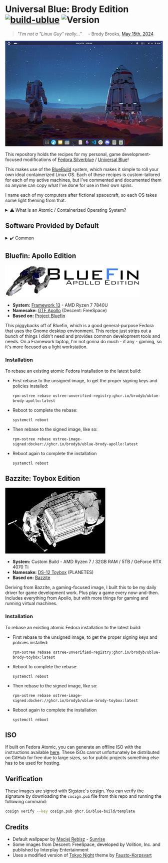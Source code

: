 # Universal Blue: Brody Edition &nbsp; [![build-ublue](https://github.com/blue-build/template/actions/workflows/build.yml/badge.svg)](https://github.com/blue-build/template/actions/workflows/build.yml) ![Version](https://img.shields.io/badge/Brody_Quality-Guaranteed-blue)

> "*I'm not a "Linux Guy" really...*" &nbsp;&nbsp;&nbsp; - Brody Brooks, [May 15th, 2024](https://peoplemaking.games/@brody/112446054225760063)

![Screenshot of Bluefin: Apollo Edition](screenshot.png)

This repository holds the recipes for my personal, game development-focused modifications of [Fedora Silverblue](https://fedoraproject.org/atomic-desktops/silverblue/) / [Universal Blue](https://universal-blue.org/)!

This makes use of the [BlueBuild](https://blue-build.org/) system, which makes it simple to roll your own ideal containerized Linux OS. Each of these recipes is custom-tailored for each of my active machines, but I've commented and documented them so anyone can copy what I've done for use in their own spins.

I name each of my computers after fictional spacecraft, so each OS takes some light theming from that.

<details>
<summary>⚠️ What is an Atomic / Containerized Operating System?</summary>

Put simply, it's where your operating system is read-only. You only have free read/write capability in your Home folder (Documents, Music, Pictures, hidden settings files, etc.). If you need system-level packages or libraries added, they can be layered onto the OS, but you're encouraged to work with applications that are isolated from your system like iOS apps (Flatpaks and Snaps).

If anything goes wrong or you don't care for a change to your system you just made, your OS keeps track of changes like a Git/Subversion repository. You can simply revert to a previous change. So it's always easy to get back to a stable, reliable state.

</details>

## Software Provided by Default
<details>
<summary>✔️ Common</summary>

- Development
  - Visual Studio Code
  - Clang (Compiles C code)
  - GCC (also compiles C code)
  - Git / Git-LFS (Somehow git version control isn't installed by default??)
  - Blender (3D modeler)
  - Krita (Photoshop replacement)
  - Itch.io (I used this to download some tools/assets I own)
- Internet
  - LibreWolf (Firefox stripped of tracking)
  - Discord
  - Slack
  - NewsFlash RSS reader
  - Authenticator (for keeping those 2FA keys)
- Media
  - Podcasts (just a really nice, simple podcast application)
  - OBS Studio
- Productivity
  - LibreOffice
  - Obsidian (Markdown editor I use as a knowledge-base and task tracker)
- Utilities
  - 7zip (The best archiving tool around)
  - xev (Tool to get keycodes and input event names)
  - Bottles (Creates containers to run Windows applications)
- Gnome Extensions
  - Lock Keys Indicator (Show the state of Caps Lock and Num Lock on top bar)
  - Dash-to-Dock (Keep that dock visible on the bottom)
  - Remove World Clocks
  - Quick Settings Audio Devices Renamer
  - Quick Settings Audio Devices Hider
  - Quick Close in Overview

</details>


## Bluefin: Apollo Edition
![Bluefin Apollo Logo](config/files/framework-usr/share/pixmaps/fedora-logo-med.png)
- **System:** [Framework 13](https://frame.work/) - AMD Ryzen 7 7840U
- **Namesake:** [GTF Apollo](https://wiki.hard-light.net/index.php/GTF_Apollo) (Descent: FreeSpace)
- **Based on:** [Project Bluefin](https://projectbluefin.io/)

This piggybacks off of Bluefin, which is a good general-purpose Fedora that uses the Gnome desktop environment. This recipe just strips out a bunch of things I didn't need and provides common development tools and needs. On a Framework laptop, I'm not gonna do much - if any - gaming, so it's more focused as a light workstation.

### Installation
To rebase an existing atomic Fedora installation to the latest build:

- First rebase to the unsigned image, to get the proper signing keys and policies installed:
  ```
  rpm-ostree rebase ostree-unverified-registry:ghcr.io/brodyb/ublue-brody-apollo:latest
  ```
- Reboot to complete the rebase:
  ```
  systemctl reboot
  ```
- Then rebase to the signed image, like so:
  ```
  rpm-ostree rebase ostree-image-signed:docker://ghcr.io/brodyb/ublue-brody-apollo:latest
  ```
- Reboot again to complete the installation
  ```
  systemctl reboot
  ```


## Bazzite: Toybox Edition
![Bazzite Toybox Logo](config/files/desktop-usr/share/plymouth/themes/spinner/watermark.png)
- **System:** Custom Build - AMD Ryzen 7 / 32GB RAM / 5TB / GeForce RTX 4070 Ti
- **Namesake:** [DS-12 Toybox](https://en.wikipedia.org/wiki/Planetes) (PLANETES)
- **Based on:** [Bazzite](https://bazzite.gg/)

Deriving from Bazzite, a gaming-focused image, I built this to be my daily driver for game development work. Plus play a game every now-and-then. Includes everything from Apollo, but with more things for gaming and running virtual machines.

### Installation
To rebase an existing atomic Fedora installation to the latest build:

- First rebase to the unsigned image, to get the proper signing keys and policies installed:
  ```
  rpm-ostree rebase ostree-unverified-registry:ghcr.io/brodyb/ublue-brody-toybox:latest
  ```
- Reboot to complete the rebase:
  ```
  systemctl reboot
  ```
- Then rebase to the signed image, like so:
  ```
  rpm-ostree rebase ostree-image-signed:docker://ghcr.io/brodyb/ublue-brody-toybox:latest
  ```
- Reboot again to complete the installation
  ```
  systemctl reboot
  ```


## ISO

If built on Fedora Atomic, you can generate an offline ISO with the instructions available [here](https://blue-build.org/learn/universal-blue/#fresh-install-from-an-iso). These ISOs cannot unfortunately be distributed on GitHub for free due to large sizes, so for public projects something else has to be used for hosting.

## Verification

These images are signed with [Sigstore](https://www.sigstore.dev/)'s [cosign](https://github.com/sigstore/cosign). You can verify the signature by downloading the `cosign.pub` file from this repo and running the following command:

```bash
cosign verify --key cosign.pub ghcr.io/blue-build/template
```

## Credits
- Default wallpaper by [Maciej Rebisz](https://linktr.ee/macrebisz) - [Sunrise](https://www.deviantart.com/macrebisz/art/Sunrise-667367161)
- Some images from Descent: FreeSpace, developed by Volition, Inc. and published by Interplay Entertainment
- Uses a modified version of [Tokyo Night](https://www.gnome-look.org/p/1681470) theme by [Fausto-Korpsvart](https://github.com/Fausto-Korpsvart)